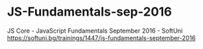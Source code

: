 # JS-Fundamentals-sep-2016  
JS Core - JavaScript Fundamentals September 2016 - SoftUni  
https://softuni.bg/trainings/1447/js-fundamentals-september-2016
